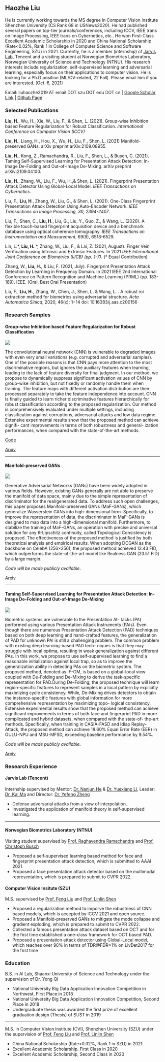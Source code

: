 ## Haozhe Liu

He is currently working towards the MS degree in Computer Vision Institute  Shenzhen University (CS Rank 68 in USNews2020). He had published several papers on top-tier journals/conferences, including ICCV, IEEE trans on Image Processing, IEEE trans on Cybernetics, etc.. He won First-Class Excellent Academic Scholarship in 2020 and China National Scholarship (Rate<0.02%, Rank 1 in College of Computer Science and Software Engineering, SZU) in 2021. Currently, he is a member (internship) of [Jarvis Lab](https://jarvislab.tencent.com/), Tencent and a visiting student at Norwegian Biometrics Laboratory, Norwegian University of Science and Technology (NTNU). His research interests include regularization, self-supervised learning and adversarial learning,  especially focus on their applications to computer vision. He is looking for a Ph.D position (ML/CV-related, 22 Fall). Please email him if you are interested. (Oct. 6, 2021)

Email: liuhaozhe2019 AT email DOT szu DOT edu DOT cn   |  [Google Scholar Link](https://scholar.google.com/citations?user=QX51P54AAAAJ&hl=zh-CN)    |  [Github Page](https://haozheliu-st.github.io/)

### Selected Publications

**Liu, H.**, Wu, H., Xie, W., Liu, F., & Shen, L. (2021). Group-wise Inhibition based Feature Regularization for Robust Classification. _International Conference on Computer Vision (ICCV)_ 

**Liu, H.**, Liang, H., Hou, X., Wu, H., Liu, F., Shen, L. (2021) Manifold-preserved GANs. arXiv preprint arXiv:2109.08955. 

**Liu, H.**, Kong, Z., Ramachandra, R., Liu, F., Shen, L., & Busch, C. (2021). Taming Self-Supervised Learning for Presentation Attack Detection: In-Image De-Folding and Out-of-Image De-Mixing. arXiv preprint arXiv:2109.04100.

**Liu, H.**, Zhang, W., Liu, F., Wu, H.,& Shen, L. (2021). Fingerprint Presentation Attack Detector Using Global-Local Model. _IEEE Transactions on Cybernetics_.

Liu, F., **Liu, H**., Zhang, W., Liu, G., & Shen, L. (2021). One-Class Fingerprint Presentation Attack Detection Using Auto-Encoder Network. _IEEE Transactions on Image Processing, 30, 2394-2407_.

Liu, F., Shen, C., **Liu, H.**, Liu, G., Liu, Y., Guo, Z., & Wang, L. (2020). A flexible touch-based fingerprint acquisition device and a benchmark database using optical coherence tomography. _IEEE Transactions on Instrumentation and Measurement_, 69(9), 6518-6529.

Lin, L.\*, **Liu, H.** \*, Zhang, W., Liu, F., & Lai, Z. (2021, August). Finger Vein Verification using Intrinsic and Extrinsic Features. In 2021 _IEEE International Joint Conference on Biometrics (IJCB) (pp. 1-7)_. (* Equal Contribution)

Zhang, W., **Liu, H.**, & Liu, F. (2021, July). Fingerprint Presentation Attack Detection by Learning in Frequency Domain. In 2021 IEEE 2nd International Conference on Pattern Recognition and Machine Learning (PRML) (pp. 183-189). IEEE. (Oral, Best Oral Presentation)

Liu, F., **Liu, H.**, Zhang, W., Chen, J., Shen, L. & Wang, L. . A robust roi extraction method for biometrics using adversarial structure. _Acta Automatica Sinica_, 2020, 46(x): 1−14 doi: 10.16383/j.aas.c200156 

### Research Samples

#### Group-wise Inhibition based Feature Regularization for Robust Classification 

![](./fig/group.png)

The convolutional neural network (CNN) is vulnerable to degraded images with even very small variations (e.g. corrupted and adversarial samples). One of the possible reasons is that CNN pays more attention to the most discriminative regions, but ignores the auxiliary features when learning, leading to the lack of feature diversity for final judgment. In our method, we propose to dynamically suppress significant activation values of CNN by group-wise inhibition, but not fixedly or randomly handle them when training. The feature maps with different activation distribution are then processed separately to take the feature independence into account. CNN is finally guided to learn richer discriminative features hierarchically for robust classification according to the proposed regularization. Our method is comprehensively evaluated under multiple settings, including classification against corruptions, adversarial attacks and low data regime. Extensive experimental results show that the proposed method can achieve signifi- cant improvements in terms of both robustness and general- ization performances, when compared with the state-of-the-art methods. 

[Code](https://github.com/LinusWu/TENET_Training) 

[Arxiv](https://arxiv.org/abs/2103.02152) 

---

#### Manifold-preserved GANs 

![](./fig/gan.png)

Generative Adversarial Networks (GANs) have been widely adopted in various fields. However, existing GANs generally are not able to preserve the manifold of data space, mainly due to the simple representation of discriminator for the real/generated data. To address such open challenges, this paper proposes Manifold-preserved GANs (MaF-GANs), which generalize Wasserstein GANs into high-dimensional form. Specifically, to improve the representation of data, the discriminator in MaF-GANs is designed to map data into a high-dimensional manifold. Furthermore, to stabilize the training of MaF-GANs, an operation with precise and universal solution for any K-Lipschitz continuity, called Topological Consistency is proposed. The effectiveness of the proposed method is justified by both theoretical analysis and empirical results. When adopting DCGAN as the backbone on CelebA (256×256), the proposed method achieved 12.43 FID, which outperforms the state-of-the-art model like Realness GAN (23.51 FID) by a large margin. 

_Code will be made publicly available_. 

[Arxiv](https://arxiv.org/abs/2109.08955)

---

#### Taming Self-Supervised Learning for Presentation Attack Detection: In-Image De-Folding and Out-of-Image De-Mixing

![](./fig/ssl.png)

Biometric systems are vulnerable to the Presentation At- tacks (PA) performed using various Presentation Attack Instruments (PAIs). Even though there are numerous Presentation Attack Detection (PAD) techniques based on both deep learning and hand-crafted features, the generalization of PAD for unknown PAI is still a challenging problem. The common problem with existing deep learning-based PAD tech- niques is that they may struggle with local optima, resulting in weak generalization against different PAs. In this work, we propose to use self-supervised learning to find a reasonable initialization against local trap, so as to improve the generalization ability in detecting PAs on the biometric system. The proposed method, denoted as IF-OM, is based on a global-local view coupled with De-Folding and De-Mixing to derive the task-specific representation for PAD.During De-Folding, the proposed technique will learn region-specific features to represent samples in a local pattern by explicitly maximizing cycle consistency. While, De-Mixing drives detectors to obtain the instance-specific features with global information for more comprehensive representation by maximizing topo- logical consistency. Extensive experimental results show that the proposed method can achieve significant improvements in terms of both face and fingerprint PAD in more complicated and hybrid datasets, when compared with the state-of- the-art methods. Specifically, when training in CASIA-FASD and Idiap Replay-Attack, the proposed method can achieve 18.60% Equal Error Rate (EER) in OULU-NPU and MSU-MFSD, exceeding baseline performance by 9.54%. 

_Code will be made publicly available_. 

[Arxiv](https://arxiv.org/abs/2109.04100) 

### Research Experience

#### Jarvis Lab (Tencent) 
Internship supervised by Mentor: [Dr. Nanjun He](https://scholar.google.ch/citations?user=w3iS1G0AAAAJ&hl=en) & [Dr. Yuexiang Li](https://scholar.google.com/citations?user=WsKu4EMAAAAJ&hl=en), Leader: [Dr. Kai Ma](https://scholar.google.ch/citations?user=FSSXeyAAAAAJ&hl=en) and Director: [Dr. Yefeng Zheng](https://scholar.google.ch/citations?user=vAIECxgAAAAJ&hl=en) 
  - Defense adversarial attacks from a view of interpolation.
  - Investigated the application of manifold theory in self-supervised learning.

---

#### Norwegian Biometrics Laboratory (NTNU)
Visiting student supervised by  [Prof. Raghavendra Ramachandra](https://scholar.google.com/citations?user=OIYIrmIAAAAJ&hl=en) and [Prof. Christoph Busch](https://scholar.google.com/citations?user=qsopcXIAAAAJ&hl=en)

- Proposed a self-supervised learning based method for face and fingerprint presentation attack detection, which is submitted to AAAI 2021.
- Proposed a face presentation attack detector based on the multimodal representation, which is prepared to submit to CVPR 2022.

#### Computer Vision Insitute (SZU)
M.S. supervised by [Prof. Feng Liu](https://scholar.google.com/citations?hl=zh-CN&user=45uLWocAAAAJ) and [Prof. Linlin Shen](https://scholar.google.com/citations?hl=zh-CN&user=AZ_y9HgAAAAJ)
- Proposed a regularization method to imporve the robustness of CNN based models, which is accepted by ICCV 2021 and open source.
- Proposed a Manifold-preserved GANs to mitigate the mode collapse and gradient exploding, which is prepared to submit to CVPR 2022.
- Collected a famous presentation attack dataset based on OCT and for the first time established a one-class framework for OCT based PAD.
- Proposed a presentation attack detector using Global-Local model, which reaches over 90% in terms of TDR@FDR=1% on LivDet2017 for the first time


### Education

B.S. in AI Lab, Shaanxi University of Science and Technology under the supervision of Dr. Yong Qi

- National University Big Data Application Innovation Competition in Northwest, First Place in 2018
- National University Big Data Application Innovation Competition, Second Place in 2018
- Undergraduate thesis was awarded the first prize of excellent graduation design (Thesis) of SUST in 2019

---

M.S. in Computer Vision Institute (CVI), Shenzhen University (SZU) under the supervision of [Prof. Feng Liu](https://scholar.google.com/citations?hl=zh-CN&user=45uLWocAAAAJ) and [Prof. Linlin Shen](https://scholar.google.com/citations?hl=zh-CN&user=AZ_y9HgAAAAJ)

- China National Scholarship (Rate<0.02%, Rank 1 in SZU) in 2021 
- Excellent Academic Scholarship, First Class in 2020
- Excellent Academic Scholarship, Second Class in 2020
